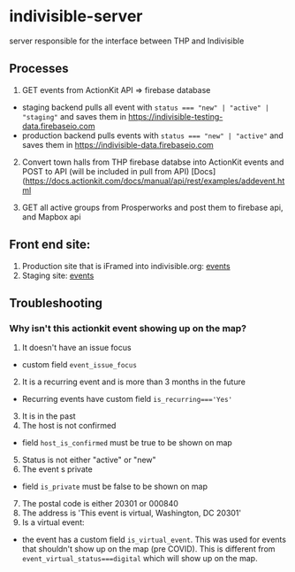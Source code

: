 # indivisible-server
server responsible for the interface between THP and Indivisible 

## Processes
1. GET events from ActionKit API => firebase database 
- staging backend pulls all event with `status === "new" | "active" | "staging"` and saves them in https://indivisible-testing-data.firebaseio.com
- production backend pulls events with `status === "new" | "active"` and saves them in https://indivisible-data.firebaseio.com

2. Convert town halls from THP firebase databse into ActionKit events and POST to API (will be included in pull from API)
[Docs](https://docs.actionkit.com/docs/manual/api/rest/examples/addevent.html

3. GET all active groups from Prosperworks and post them to firebase api, and Mapbox api

## Front end site:
1. Production site that is iFramed into indivisible.org: [events](https://indivisible-maps.herokuapp.com/events)
2. Staging site: [events](https://meganrm.github.io/indivisible-map/events)

## Troubleshooting
### Why isn't this actionkit event showing up on the map?

1. It doesn't have an issue focus
- custom field `event_issue_focus`
2. It is a recurring event and is more than 3 months in the future
- Recurring events have custom field `is_recurring==='Yes'`
3. It is in the past
4. The host is not confirmed 
- field `host_is_confirmed` must be true to be shown on map
5. Status is not either "active" or "new"
6. The event s private
- field `is_private` must be false to be shown on map
7. The postal code is either 20301 or 000840
8. The address is 'This event is virtual, Washington, DC 20301'
9. Is a virtual event:
- the event has a custom field `is_virtual_event`. This was used for events that shouldn't show up on the map (pre COVID). This is different from `event_virtual_status===digital` which will show up on the map. 
